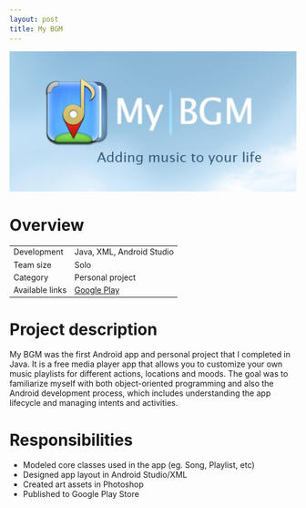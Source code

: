 ```yaml
---
layout: post
title: My BGM
---
```

<img src="/images/fulls/mybgm-cover.jpg" class="fit image">

<h1>Overview</h1>
<table>
<tr>
<td><span class="icon fa-cog"></span>  Development</td>
<td>Java, XML, Android Studio</td></tr>
<tr>
<td><span class="icon fa-users"></span>  Team size</td>
<td>Solo</td></tr>
<tr>
<td><span class="icon fa-tags"></span>  Category</td>
<td>Personal project</td></tr>
<tr>
<td><span class="icon fa-share-alt"></span>  Available links</td>
<td><a href = "http://bit.do/mybgm">Google Play</a></td></tr>
</table>

<h1>Project description</h1>
My BGM was the first Android app and personal project that I completed in Java. It is a free media player app that allows you to customize your own music playlists for different actions, locations and moods. The goal was to familiarize myself with both object-oriented programming and also the Android development process, which includes understanding the app lifecycle and managing intents and activities.

<h1>Responsibilities</h1>
<ul>
<li>Modeled core classes used in the app (eg. Song, Playlist, etc)</li>
<li>Designed app layout in Android Studio/XML</li>
<li>Created art assets in Photoshop</li>
<li>Published to Google Play Store</li>
</ul>

